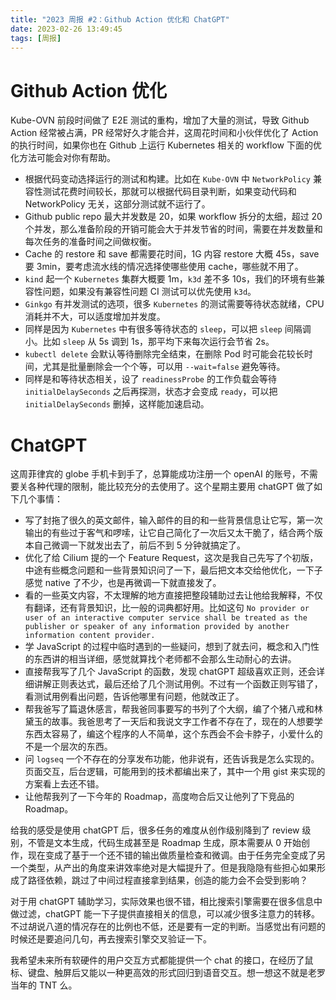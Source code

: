 ```yaml
---
title: "2023 周报 #2：Github Action 优化和 ChatGPT"
date: 2023-02-26 13:49:45
tags: [周报]
---
```


# Github Action 优化

Kube-OVN 前段时间做了 E2E 测试的重构，增加了大量的测试，导致 Github Action 经常被占满，PR 经常好久才能合并，这周花时间和小伙伴优化了 Action 的执行时间，如果你也在 Github 上运行 Kubernetes 相关的 workflow 下面的优化方法可能会对你有帮助。 
- 根据代码变动选择运行的测试和构建。比如在 `Kube-OVN` 中 `NetworkPolicy` 兼容性测试花费时间较长，那就可以根据代码目录判断，如果变动代码和 NetworkPolicy 无关，这部分测试就不运行了。
- Github public repo 最大并发数是 20，如果 workflow 拆分的太细，超过 20 个并发，那么准备阶段的开销可能会大于并发节省的时间，需要在并发数量和每次任务的准备时间之间做权衡。
- Cache 的 restore 和 save 都需要花时间，1G 内容 restore 大概 45s，save 要 3min，要考虑流水线的情况选择使哪些使用 cache，哪些就不用了。
- `kind` 起一个 `Kubernetes` 集群大概要 1m，`k3d` 差不多 10s，我们的环境有些兼容性问题，如果没有兼容性问题 CI 测试可以优先使用 `k3d`。
- `Ginkgo` 有并发测试的选项，很多 `Kubernetes` 的测试需要等待状态就绪，CPU 消耗并不大，可以适度增加并发度。
- 同样是因为 `Kubernetes` 中有很多等待状态的 `sleep`，可以把 `sleep` 间隔调小。比如 `sleep` 从 5s 调到 1s，那平均下来每次运行会节省 2s。
- `kubectl delete` 会默认等待删除完全结束，在删除 Pod 时可能会花较长时间，尤其是批量删除会一个个等，可以用 `--wait=false` 避免等待。
- 同样是和等待状态相关，设了 `readinessProbe` 的工作负载会等待 `initialDelaySeconds` 之后再探测，状态才会变成 `ready`，可以把 `initialDelaySeconds` 删掉，这样能加速启动。

# ChatGPT

这周菲律宾的 globe 手机卡到手了，总算能成功注册一个 openAI 的账号，不需要关各种代理的限制，能比较充分的去使用了。这个星期主要用 chatGPT 做了如下几个事情：

- 写了封拖了很久的英文邮件，输入邮件的目的和一些背景信息让它写，第一次输出的有些过于客气和啰嗦，让它自己简化了一次后又太干脆了，结合两个版本自己微调一下就发出去了，前后不到 5 分钟就搞定了。
- 优化了给 Cilium 提的一个 Feature Request，这次是我自己先写了个初版，中途有些概念问题和一些背景知识问了一下，最后把文本交给他优化，一下子感觉 native 了不少，也是再微调一下就直接发了。
- 看的一些英文内容，不太理解的地方直接把整段辅助过去让他给我解释，不仅有翻译，还有背景知识，比一般的词典都好用。比如这句 `No provider or user of an interactive computer service shall be treated as the publisher or speaker of any information provided by another information content provider.`
- 学 JavaScript 的过程中临时遇到的一些疑问，想到了就去问，概念和入门性的东西讲的相当详细，感觉就算找个老师都不会那么生动耐心的去讲。
- 直接帮我写了几个 JavaScript 的函数，发现 chatGPT 超级喜欢正则，还会详细讲解正则表达式，最后还给了几个测试用例。不过有一个函数正则写错了，看测试用例看出问题，告诉他哪里有问题，他就改正了。
- 帮我爸写了篇退休感言，帮我爸同事要写的书列了个大纲，编了个猪八戒和林黛玉的故事。我爸思考了一天后和我说文字工作者不存在了，现在的人想要学东西太容易了，编这个程序的人不简单，这个东西会不会卡脖子，小爱什么的不是一个层次的东西。
- 问 `logseq` 一个不存在的分享发布功能，他非说有，还告诉我是怎么实现的。页面交互，后台逻辑，可能用到的技术都编出来了，其中一个用 gist 来实现的方案看上去还不错。
- 让他帮我列了一下今年的 Roadmap，高度吻合后又让他列了下竞品的 Roadmap。

给我的感受是使用 chatGPT 后，很多任务的难度从创作级别降到了 review 级别，不管是文本生成，代码生成甚至是 Roadmap 生成，原本需要从 0 开始创作，现在变成了基于一个还不错的输出做质量检查和微调。由于任务完全变成了另一个类型，从产出的角度来讲效率绝对是大幅提升了。但是我隐隐有些担心如果形成了路径依赖，跳过了中间过程直接拿到结果，创造的能力会不会受到影响？

对于用 chatGPT 辅助学习，实际效果也很不错，相比搜索引擎需要在很多信息中做过滤，chatGPT 能一下子提供直接相关的信息，可以减少很多注意力的转移。不过胡说八道的情况存在的比例也不低，还是要有一定的判断。当感觉出有问题的时候还是要追问几句，再去搜索引擎交叉验证一下。

我希望未来所有软硬件的用户交互方式都能提供一个 chat 的接口，在经历了鼠标、键盘、触屏后又能以一种更高效的形式回归到语音交互。想一想这不就是老罗当年的 TNT 么。  
